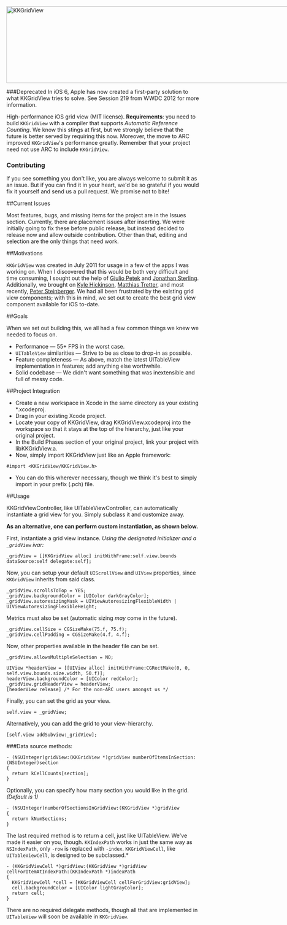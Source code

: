 <div style="width:768px; height: 200px; position: relative; margin: 0 auto;"> 
<img style="position: relative; width: 768px; height: 200px; margin: 0;" src="http://f.cl.ly/items/1c230w0U2d3H3I021338/KKGridViewBanner.png" alt="KKGridView"/>
</div>

###Deprecated
In iOS 6, Apple has now created a first-party solution to what KKGridView tries to solve.  See Session 219 from WWDC 2012 for more information.

High-performance iOS grid view (MIT license). **Requirements**: you
need to build `KKGridView` with a compiler that supports *Automatic
Reference Counting*. We know this stings at first, but we strongly
believe that the future is better served by requiring this
now. Moreover, the move to ARC improved `KKGridView`'s performance
greatly. Remember that your project need not use ARC to include
`KKGridView`.

### Contributing
If you see something you don't like, you are always
welcome to submit it as an issue. But if you can find it in your
heart, we'd be so grateful if you would fix it yourself and send us a
pull request. We promise not to bite!


##Current Issues

Most features, bugs, and missing items for the project are in the
Issues section.  Currently, there are placement issues after
inserting.  We were initially going to fix these before public
release, but instead decided to release now and allow outside
contribution.  Other than that, editing and selection are the only
things that need work.

##Motivations

`KKGridView` was created in July 2011 for usage in a few of the apps I
was working on.  When I discovered that this would be both very
difficult and time consuming, I sought out the help of [Giulio
Petek](http://twitter.com/GiloTM) and [Jonathan
Sterling](http://twitter.com/jonsterling).  Additionally, we brought
on [Kyle Hickinson](http://twitter.com/kylehickinson), [Matthias
Tretter](http://twitter.com/myell0w), and most recently, [Peter
Steinberger](http://twitter.com/steipete). We had all been frustrated
by the existing grid view components; with this in mind, we set out to
create the best grid view component available for iOS to-date.

##Goals

When we set out building this, we all had a few common things we knew we needed to focus on.

* Performance — 55+ FPS in the worst case.
* `UITableView` similarities — Strive to be as close to drop-in as possible.
* Feature completeness — As above, match the latest UITableView implementation in features; add anything else worthwhile.
* Solid codebase — We didn't want something that was inextensible and 
full of messy code.

##Project Integration

* Create a new workspace in Xcode in the same directory as your existing *.xcodeproj.
* Drag in your existing Xcode project.
* Locate your copy of KKGridView, drag KKGridView.xcodeproj into the workspace so that it stays at the top of the hierarchy, just like your original project.
* In the Build Phases section of your original project, link your project with libKKGridView.a.
* Now, simply import KKGridView just like an Apple framework:

~~~~objc
#import <KKGridView/KKGridView.h>
~~~~
* You can do this wherever necessary, though we think it's best to simply import in your prefix (.pch) file.

##Usage

KKGridViewController, like UITableViewController, can automatically instantiate a grid view for you.  Simply subclass it and customize away.  

**As an alternative, one can perform custom instantiation, as shown below.**

First, instantiate a grid view instance.  *Using the designated initializer and a `_gridView` ivar:*

~~~~objc
_gridView = [[KKGridView alloc] initWithFrame:self.view.bounds dataSource:self delegate:self];
~~~~

Now, you can setup your default `UIScrollView` and `UIView` properties, since `KKGridView` inherits from said class.

~~~~objc
_gridView.scrollsToTop = YES;
_gridView.backgroundColor = [UIColor darkGrayColor];
_gridView.autoresizingMask = UIViewAutoresizingFlexibleWidth | UIViewAutoresizingFlexibleHeight;
~~~~

Metrics must also be set (automatic sizing *may* come in the future).

~~~~objc
_gridView.cellSize = CGSizeMake(75.f, 75.f);
_gridView.cellPadding = CGSizeMake(4.f, 4.f);
~~~~

Now, other properties available in the header file can be set.

~~~~objc
_gridView.allowsMultipleSelection = NO;

UIView *headerView = [[UIView alloc] initWithFrame:CGRectMake(0, 0, self.view.bounds.size.width, 50.f)];
headerView.backgroundColor = [UIColor redColor];
_gridView.gridHeaderView = headerView;
[headerView release] /* For the non-ARC users amongst us */
~~~~

Finally, you can set the grid as your view.

~~~~objc
self.view = _gridView;
~~~~

Alternatively, you can add the grid to your view-hierarchy.

~~~~objc
[self.view addSubview:_gridView];
~~~~

###Data source methods:

~~~~objc
- (NSUInteger)gridView:(KKGridView *)gridView numberOfItemsInSection:(NSUInteger)section
{
  return kCellCounts[section];
}
~~~~

Optionally, you can specify how many section you would like in the grid. *(Default is 1)*

~~~~objc
- (NSUInteger)numberOfSectionsInGridView:(KKGridView *)gridView
{
  return kNumSections;
}
~~~~

The last required method is to return a cell, just like UITableView.
We've made it easier on you, though. `KKIndexPath` works in just the
same way as `NSIndexPath`, only `-row` is replaced with
`-index`. `KKGridViewCell`, like `UITableViewCell`, is designed to be
subclassed.*

~~~~objc
- (KKGridViewCell *)gridView:(KKGridView *)gridView cellForItemAtIndexPath:(KKIndexPath *)indexPath
{
  KKGridViewCell *cell = [KKGridViewCell cellForGridView:gridView];
  cell.backgroundColor = [UIColor lightGrayColor];
  return cell;
}
~~~~

There are no required delegate methods, though all that are implemented in `UITableView` will soon be available in `KKGridView`.
